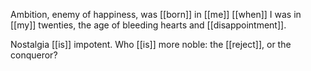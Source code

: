 Ambition, enemy of happiness, was [[born]] in [[me]] [[when]] I was in [[my]] twenties, the age of bleeding hearts and [[disappointment]].  
  
Nostalgia [[is]] impotent. Who [[is]] more noble: the [[reject]], or the conqueror?